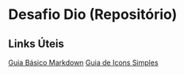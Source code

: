 # Desafio Dio (Repositório)

## Links Úteis
[Guia Básico Markdown](https://www.markdownguide.org/basic-syntax/)
[Guia de Icons Simples](https://simpleicons.org/)
